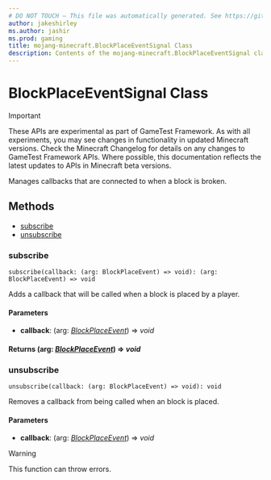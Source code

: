 ```yaml
---
# DO NOT TOUCH — This file was automatically generated. See https://github.com/Mojang/MinecraftScriptingApiDocsGenerator to modify descriptions, examples, etc.
author: jakeshirley
ms.author: jashir
ms.prod: gaming
title: mojang-minecraft.BlockPlaceEventSignal Class
description: Contents of the mojang-minecraft.BlockPlaceEventSignal class.
---
```

# BlockPlaceEventSignal Class
>[!IMPORTANT]
>These APIs are experimental as part of GameTest Framework. As with all experiments, you may see changes in functionality in updated Minecraft versions. Check the Minecraft Changelog for details on any changes to GameTest Framework APIs. Where possible, this documentation reflects the latest updates to APIs in Minecraft beta versions.

Manages callbacks that are connected to when a block is broken.


## Methods
- [subscribe](#subscribe)
- [unsubscribe](#unsubscribe)
  
### **subscribe**
`
subscribe(callback: (arg: BlockPlaceEvent) => void): (arg: BlockPlaceEvent) => void
`

Adds a callback that will be called when a block is placed by a player.
#### **Parameters**
- **callback**: (arg: [*BlockPlaceEvent*](BlockPlaceEvent.md)) => *void*

#### **Returns** (arg: [*BlockPlaceEvent*](BlockPlaceEvent.md)) => *void*


### **unsubscribe**
`
unsubscribe(callback: (arg: BlockPlaceEvent) => void): void
`

Removes a callback from being called when an block is placed.
#### **Parameters**
- **callback**: (arg: [*BlockPlaceEvent*](BlockPlaceEvent.md)) => *void*


> [!WARNING]
> This function can throw errors.


